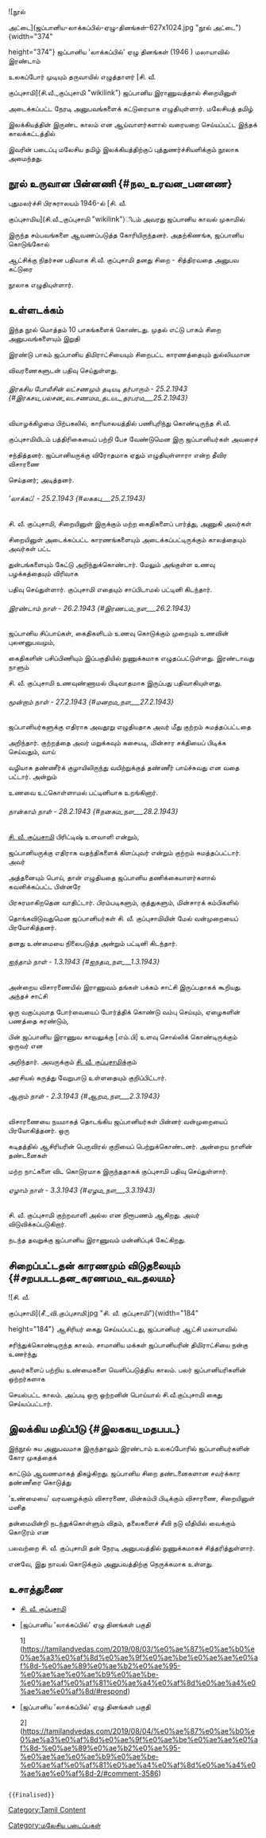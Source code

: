 ![நூல்
அட்டை](ஜப்பானிய-லாக்கப்பில்-ஏழு-தினங்கள்-627x1024.jpg "நூல் அட்டை"){width="374"
height="374"} ஜப்பானிய 'லாக்கப்பில்' ஏழு தினங்கள் (1946 ) மலாயாவில் இரண்டாம்
உலகப்போர் முடியும் தருவாயில் எழுத்தாளர் [சி. வீ.
குப்புசாமி](சி.வீ._குப்புசாமி "wikilink") ஜப்பானிய இராணுவத்தால் சிறையினுள்
அடைக்கப்பட்ட நேரடி அனுபவங்களைக் கட்டுரையாக எழுதியுள்ளார். மலேசியத் தமிழ்
இலக்கியத்தின் இருண்ட காலம் என ஆய்வாளர்களால் வரையறை செய்யப்பட்ட இந்தக் காலக்கட்டத்தில்
இவரின் படைப்பு மலேசிய தமிழ் இலக்கியத்திற்குப் புத்துணர்ச்சியளிக்கும் நூலாக அமைந்தது.

## நூல் உருவான பின்னணி {#நல_உரவன_பனனண}

புதுமலர்ச்சி பிரசுராலயம் 1946-ல் [சி. வீ.
குப்புசாமிய](சி.வீ._குப்புசாமி "wikilink")ிடம் அவரது ஜப்பானிய காவல் முகாமில்
இருந்த சம்பவங்களை ஆவணப்படுத்த கோரியிருந்தனர். அதற்கிணங்க, ஜப்பானிய கொடுங்கோல்
ஆட்சிக்கு நிதர்சன பதிவாக சி.வீ. குப்புசாமி தனது சிறை - சித்திரவதை அனுபவ கட்டுரை
நூலாக எழுதியுள்ளார்.

## உள்ளடக்கம்

இந்த நூல் மொத்தம் 10 பாகங்களைக் கொண்டது. முதல் எட்டு பாகம் சிறை அனுபவங்களையும் இறுதி
இரண்டு பாகம் ஜப்பானிய திமிராட்சியையும் சிறைபட்ட காரணத்தையும் துல்லியமான
விவரணைகளுடன் பதிவு செய்துள்ளது.

###### இரகசிய போலீசின் லட்சணமும் தடியடி தர்பாரும் - 25.2.1943 {#இரகசய_பலசன_லடசணமம_தடயட_தரபரம___25.2.1943}

வியாழக்கிழமை பிற்பகலில், காரியாலயத்தில் பணிபுரிந்து கொண்டிருந்த சி.வீ.
குப்புசாமியிடம் பத்திரிகையைப் பற்றி பேச வேண்டுமென இரு ஜப்பானியர்கள் அவரைச்
சந்தித்தனர். ஜப்பானியருக்கு விரோதமாக ஏதும் எழுதியுள்ளாரா என்ற தீவிர விசாரணை
செய்தனர்; அடித்தனர்.

###### \'லாக்கப்' - 25.2.1943 {#லககப___25.2.1943}

சி. வீ. குப்புசாமி, சிறையினுள் இருக்கும் மற்ற கைதிகளைப் பார்த்து, அணுகி அவர்கள்
சிறையினுள் அடைக்கப்பட்ட காரணங்களையும் அடைக்கப்பட்டிருக்கும் காலத்தையும் அவர்கள் பட்ட
துன்பங்களையும் கேட்டு அறிந்துக்கொண்டார். மேலும் அங்குள்ள உணவு பழக்கத்தையும் விரிவாக
பதிவு செய்துள்ளார். குப்புசாமி எதையும் சாப்பிடாமல் பட்டினி கிடந்தார்.

###### இரண்டாம் நாள் - 26.2.1943 {#இரணடம_நள___26.2.1943}

ஜப்பானிய சிப்பாய்கள், கைதிகளிடம் உணவு கொடுக்கும் முறையும் உணவின் புலனனுபவமும்,
கைதிகளின் பசிப்பிணியும் இப்பகுதியில் நுணுக்கமாக எழுதப்பட்டுள்ளது. இரண்டாவது நாளும்
சி. வீ. குப்புசாமி உணவுண்ணாமல் பிடிவாதமாக இருப்பது பதிவாகியுள்ளது.

###### மூன்றாம் நாள் - 27.2.1943 {#மனறம_நள___27.2.1943}

ஜப்பானியர்களுக்கு எதிராக அவதூறு எழுதியதாக அவர் மீது குற்றம் சுமத்தப்பட்டதை
அறிந்தார். குற்றத்தை அவர் மறுக்கவும் கசையடி, மின்சார சக்தியைப் பிடிக்க செய்வதும், வாய்
வழியாக தண்ணீர்க் குழாயிலிருந்து வயிற்றுக்குத் தண்ணீர் பாய்ச்சுவது என வதை பட்டார். அன்றும்
உணவை உட்கொள்ளாமல் பட்டினியாக உறங்கினார்.

###### நான்காம் நாள் - 28.2.1943 {#நனகம_நள___28.2.1943}

[சி. வீ. குப்புசாமி](சி.வீ._குப்புசாமி "wikilink") பிரிட்டிஷ் உளவாளி என்றும்,
ஜப்பானியருக்கு எதிராக வதந்திகளைக் கிளப்புவர் என்றும் குற்றம் சுமத்தப்பட்டார். அவர்
அத்தனையும் பொய், தான் எழுதியதை ஜப்பானிய தணிக்கையாளர்களால் கவனிக்கப்பட்ட பின்னரே
பிரசுரமாகிறதென வாதிட்டார். பிரம்படிகளும், குத்துகளும், மின்சாரக் கம்பிகளில்
தொங்கவிடுவதுமென ஜப்பானியர்கள் சி. வீ. குப்புசாமியின் மேல் வன்முறையைப் பிரயோகித்தனர்.
தனது உண்மையை நிலைபடுத்த அன்றும் பட்டினி கிடந்தார்.

###### ஐந்தாம் நாள் - 1.3.1943 {#ஐநதம_நள___1.3.1943}

அன்றைய விசாரணையில் இராணுவம் தங்கள் பக்கம் சாட்சி இருப்பதாகக் கூறியது. அந்தச் சாட்சி
ஒரு வகுப்புவாத போர்வையைப் போர்த்திக் கொண்டு வம்பு செய்யும், ஏழைகளின் பணத்தை சுரண்டும்,
பின் ஜப்பானிய இராணுவ காவலுக்கு \[எம்.பி\] உளவு சொல்லிக் கொண்டிருக்கும் ஒருவர் என
அறிந்தார். அவருக்கும் [சி. வீ. குப்புசாமிக](சி.வீ._குப்புசாமி "wikilink")்கும்
அரசியல் கருத்து வேறுபாடு உள்ளதையும் குறிப்பிட்டார்.

###### ஆறாம் நாள் - 2.3.1943 {#ஆறம_நள___2.3.1943}

விசாரணையை நயமாகத் தொடங்கிய ஜப்பானியர்கள் பின்னர் வன்முறையைப் பிரயோகித்தனர். ஒரு
கடிதத்தில் ஆசிரியரின் பெருவிரல் குறியைப் பெற்றுக்கொண்டனர். அன்றைய நாளின் தண்டனைகள்
மற்ற நாட்களை விட கொடுரமாக இருந்ததாகக் குப்புசாமி பதிவு செய்துள்ளார்.

###### ஏழாம் நாள் - 3.3.1943 {#ஏழம_நள___3.3.1943}

சி. வீ. குப்புசாமி குற்றவாளி அல்ல என நிரூபணம் ஆகிறது. அவர் விடுவிக்கப்படுகிறார்.
நடந்த தவறுக்கு ஜப்பானிய இராணுவம் மன்னிப்புக் கேட்கிறது.

## சிறைப்பட்டதன் காரணமும் விடுதலையும் {#சறபபடடதன_கரணமம_வடதலயம}

![சி. வீ.
குப்புசாமி](சீ._வி._குப்புசாமி_.jpg "சி. வீ. குப்புசாமி"){width="184"
height="184"} ஆசிரியர் கைது செய்யப்பட்டது, ஜப்பானியர் ஆட்சி மலாயாவில்
சரிந்துக்கொண்டிருந்த காலம். சாமானிய மக்கள் ஜப்பானியரின் திமிராட்சியை நன்கு உணர்ந்து
அவர்களைப் பற்றிய உண்மைகளை வெளிப்படுத்திய காலம். பலர் ஜப்பானியரிகளின் ஒற்றர்களாக
செயல்பட்ட காலம். அப்படி ஒரு ஒற்றனின் பொய்யால் சி.வீ.குப்புசாமி கைது செய்யப்பட்டார்.

## இலக்கிய மதிப்பீடு {#இலககய_மதபபட}

இந்நூல் சுய அனுபவமாக இருந்தாலும் இரண்டாம் உலகப்போரில் ஜப்பானியர்களின் கோர முகத்தைக்
காட்டும் ஆவணமாகத் திகழ்கிறது. ஜப்பானிய சிறை தண்டனைகளான சவர்க்கார தண்ணீரை கொடுத்து
\'உண்மையை' வரவழைக்கும் விசாரணை, மின்கம்பி பிடிக்கும் விசாரணை, சிறையினுள் மனித
தன்மையின்றி நடந்துக்கொள்ளும் விதம், தலைகளைச் சீவி நடு வீதியில் வைக்கும் கொடூரம் என
பலவற்றை சி. வீ. குப்புசாமி தன் நேரடி அனுபவத்தில் நுணுக்கமாகச் சித்தரித்துள்ளார்.
எனவே, இது நாவல் கொடுக்கும் அனுபவத்திற்கு நெருக்கமாக உள்ளது.

## உசாத்துணை

-   [சி. வீ. குப்புசாமி](சி.வீ._குப்புசாமி "wikilink")
-   [ஜப்பானிய \'லாக்கப்பில்' ஏழு தினங்கள் பகுதி
    1](https://tamilandvedas.com/2019/08/03/%e0%ae%87%e0%ae%b0%e0%ae%a3%e0%af%8d%e0%ae%9f%e0%ae%be%e0%ae%ae%e0%af%8d-%e0%ae%89%e0%ae%b2%e0%ae%95-%e0%ae%ae%e0%ae%b9%e0%ae%be-%e0%ae%af%e0%af%81%e0%ae%a4%e0%af%8d%e0%ae%a4%e0%ae%ae%e0%af%8d/#respond)
-   [ஜப்பானிய \'லாக்கப்பில்' ஏழு தினங்கள் பகுதி
    2](https://tamilandvedas.com/2019/08/04/%e0%ae%87%e0%ae%b0%e0%ae%a3%e0%af%8d%e0%ae%9f%e0%ae%be%e0%ae%ae%e0%af%8d-%e0%ae%89%e0%ae%b2%e0%ae%95-%e0%ae%ae%e0%ae%b9%e0%ae%be-%e0%ae%af%e0%af%81%e0%ae%a4%e0%af%8d%e0%ae%a4%e0%ae%ae%e0%af%8d-2/#comment-3586)

```{=mediawiki}
{{Finalised}}
```
[Category:Tamil Content](Category:Tamil_Content "wikilink")
[Category:மலேசிய படைப்புகள்](Category:மலேசிய_படைப்புகள் "wikilink")
